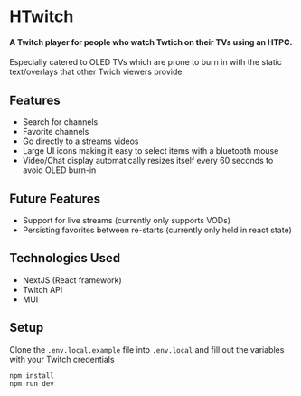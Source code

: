 # HTwitch
#### A Twitch player for people who watch Twtich on their TVs using an HTPC.
Especially catered to OLED TVs which are prone to burn in with the static text/overlays that other Twich viewers provide


## Features
- Search for channels
- Favorite channels
- Go directly to a streams videos
- Large UI icons making it easy to select items with a bluetooth mouse
- Video/Chat display automatically resizes itself every 60 seconds to avoid OLED burn-in


## Future Features
- Support for live streams (currently only supports VODs)
- Persisting favorites between re-starts (currently only held in react state)


## Technologies Used
- NextJS (React framework)
- Twitch API
- MUI


## Setup
Clone the `.env.local.example` file into `.env.local` and fill out the variables with your Twitch credentials
```
npm install
npm run dev
```